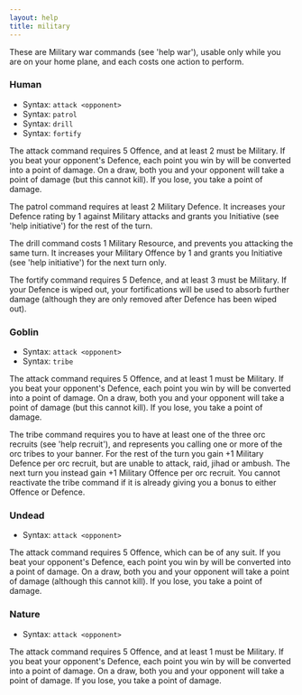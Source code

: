```yaml
---
layout: help
title: military
---
```


These are Military war commands (see 'help war'), usable only while you are on
your home plane, and each costs one action to perform.

### Human
- Syntax: `attack <opponent>`
- Syntax: `patrol`
- Syntax: `drill`
- Syntax: `fortify`


The attack command requires 5 Offence, and at least 2 must be Military.  If you
beat your opponent's Defence, each point you win by will be converted into a 
point of damage.  On a draw, both you and your opponent will take a point of 
damage (but this cannot kill).  If you lose, you take a point of damage.

The patrol command requires at least 2 Military Defence.  It increases your 
Defence rating by 1 against Military attacks and grants you Initiative (see 
'help initiative') for the rest of the turn.

The drill command costs 1 Military Resource, and prevents you attacking the 
same turn.  It increases your Military Offence by 1 and grants you Initiative 
(see 'help initiative') for the next turn only.

The fortify command requires 5 Defence, and at least 3 must be Military.  If 
your Defence is wiped out, your fortifications will be used to absorb further 
damage (although they are only removed after Defence has been wiped out).

### Goblin
- Syntax: `attack <opponent>`
- Syntax: `tribe`

The attack command requires 5 Offence, and at least 1 must be Military.  If you
beat your opponent's Defence, each point you win by will be converted into a
point of damage.  On a draw, both you and your opponent will take a point of
damage (but this cannot kill).  If you lose, you take a point of damage.

The tribe command requires you to have at least one of the three orc recruits 
(see 'help recruit'), and represents you calling one or more of the orc tribes 
to your banner.  For the rest of the turn you gain +1 Military Defence per orc 
recruit, but are unable to attack, raid, jihad or ambush.  The next turn you 
instead gain +1 Military Offence per orc recruit.  You cannot reactivate the 
tribe command if it is already giving you a bonus to either Offence or Defence.

### Undead
- Syntax: `attack <opponent>`

The attack command requires 5 Offence, which can be of any suit.  If you beat 
your opponent's Defence, each point you win by will be converted into a point 
of damage.  On a draw, both you and your opponent will take a point of damage 
(although this cannot kill).  If you lose, you take a point of damage.

### Nature
- Syntax: `attack <opponent>`

The attack command requires 5 Offence, and at least 1 must be Military.  If you
beat your opponent's Defence, each point you win by will be converted into a
point of damage.  On a draw, both you and your opponent will take a point of
damage.  If you lose, you take a point of damage.
